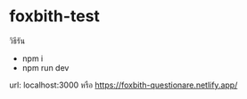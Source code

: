 # foxbith-test
วิธีรัน
- npm i
- npm run dev

url: localhost:3000
หรือ https://foxbith-questionare.netlify.app/
